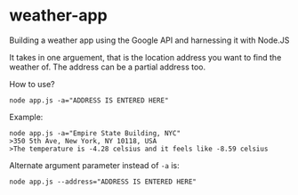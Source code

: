 # weather-app

Building a weather app using the Google API and harnessing it with Node.JS

It takes in one arguement, that is the location address you want to find the weather of. The address can be a partial address too.

How to use?

```
node app.js -a="ADDRESS IS ENTERED HERE"
```
Example:

```
node app.js -a="Empire State Building, NYC"
>350 5th Ave, New York, NY 10118, USA
>The temperature is -4.28 celsius and it feels like -8.59 celsius
```

Alternate argument parameter instead of ``` -a ``` is:

```
node app.js --address="ADDRESS IS ENTERED HERE"
```
